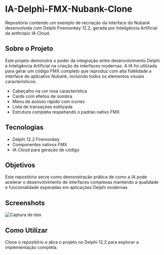 # IA-Delphi-FMX-Nubank-Clone

Repositório contendo um exemplo de recriação da interface do Nubank desenvolvida com Delphi Firemonkey 12.2, gerada por Inteligência Artificial da anthropic IA Cloud.

## Sobre o Projeto

Este projeto demonstra o poder da integração entre desenvolvimento Delphi e Inteligência Artificial na criação de interfaces modernas. A IA foi utilizada para gerar um código FMX completo que reproduz com alta fidelidade a interface do aplicativo Nubank, incluindo todos os elementos visuais característicos:

- Cabeçalho na cor roxa característica
- Cards com efeitos de sombra
- Menu de acesso rápido com ícones
- Lista de transações estilizada
- Estrutura completa respeitando o padrão nativo FMX

## Tecnologias

- Delphi 12.2 Firemonkey
- Componentes nativos FMX
- IA Cloud para geração de código

## Objetivos

Este repositório serve como demonstração prática de como a IA pode acelerar o desenvolvimento de interfaces complexas mantendo a qualidade e funcionalidade esperadas em aplicações Delphi modernas.

## Screenshots

![Captura de tela](https://github.com/user-attachments/assets/55d46a7a-e6a9-4ce2-8ea2-3b9565a1d6ba)


## Como Utilizar

Clone o repositório e abra o projeto no Delphi 12.2 para explorar a implementação completa.
